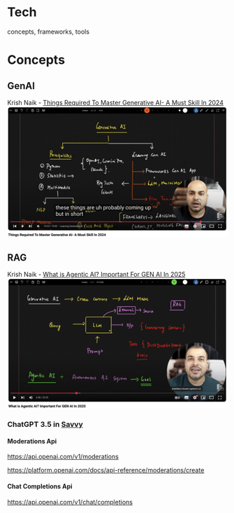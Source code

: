 # Tech
concepts, frameworks, tools

# Concepts

## GenAI
Krish Naik - [Things Required To Master Generative AI- A Must Skill In 2024](https://youtu.be/HEHUpBO8UVc?list=PLA1lVIthbM1D5I6r5uY2K89X1KD2w5LNh)
![genai](!/genai-krish.png)

## RAG
Krish Naik - [What is Agentic AI? Important For GEN AI In 2025](https://youtu.be/xOS0BhhdUbo?t=270)
![rag](!/rag-krish.png)


### ChatGPT 3.5 in [Savvy](https://docs.google.com/document/d/1cAYB_hRuZOD9TBVNiuQNsw_vnmTUAY8ifTa0kiQsqzk)

#### Moderations Api
https://api.openai.com/v1/moderations

https://platform.openai.com/docs/api-reference/moderations/create

#### Chat Completions Api

https://api.openai.com/v1/chat/completions


